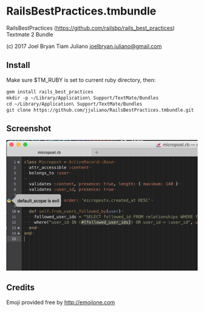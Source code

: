 RailsBestPractices.tmbundle
================

RailsBestPractices (https://github.com/railsbp/rails_best_practices) Textmate 2 Bundle

(c) 2017 Joel Bryan Tiam Juliano joelbryan.juliano@gmail.com

Install
-------

Make sure $TM_RUBY is set to current ruby directory, then:

    gem install rails_best_practices
    mkdir -p ~/Library/Application\ Support/TextMate/Bundles
    cd ~/Library/Application\ Support/TextMate/Bundles
    git clone https://github.com/jjuliano/RailsBestPractices.tmbundle.git

Screenshot
----------
![screenshot](Support/screenshot.png?raw=true "screenshot")

Credits
-------
Emoji provided free by http://emojione.com

